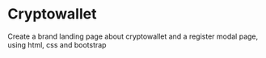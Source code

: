 # Cryptowallet
Create a brand landing page about cryptowallet and a register modal page, using html, css and bootstrap
